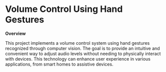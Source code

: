 # Volume Control Using Hand Gestures
**Overview**

This project implements a volume control system using hand gestures recognized through computer vision. The goal is to provide an intuitive and convenient way to adjust audio levels without needing to physically interact with devices. This technology can enhance user experience in various applications, from smart homes to assistive devices.
